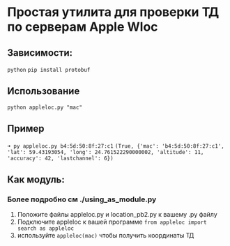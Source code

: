 # Простая утилита для проверки ТД по серверам Apple Wloc
## Зависимости:
```python```
```pip install protobuf```
## Использование
```python appleloc.py "mac"```

## Пример
```➜ py appleloc.py b4:5d:50:8f:27:c1```
```(True, {'mac': 'b4:5d:50:8f:27:c1', 'lat': 59.43193054, 'long': 24.761522290000002, 'altitude': 11, 'accuracy': 42, 'lastchannel': 6})```

## Как модуль:

### Более подробно см ./using_as_module.py

1. Положите файлы appleloc.py и location_pb2.py к вашему .py файлу
2. Подключите appleloc к вашей программе ```from appleloc import search as appleloc```
3. используйте ```appleloc(mac)``` чтобы получить координаты ТД